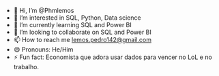 - 👋 Hi, I’m @Phmlemos
- 👀 I’m interested in SQL, Python, Data science
- 🌱 I’m currently learning SQL and Power BI
- 💞️ I’m looking to collaborate on SQL and Power BI
- 📫 How to reach me lemos.pedro142@gmail.com
- 😄 Pronouns: He/Him
- ⚡ Fun fact: Economista que adora usar dados para vencer no LoL e no trabalho.

<!---
Phmlemos/Phmlemos is a ✨ special ✨ repository because its `README.md` (this file) appears on your GitHub profile.
You can click the Preview link to take a look at your changes.
--->

